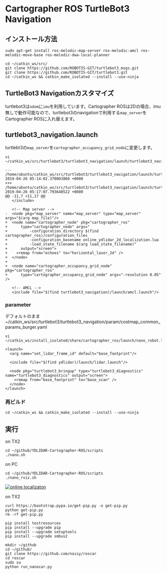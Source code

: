 # Cartographer ROS TurtleBot3 Navigation

## インストール方法
```
sudo apt-get install ros-melodic-map-server ros-melodic-amcl ros-melodic-move-base ros-melodic-dwa-local-planner

cd ~/catkin_ws/src/
git clone https://github.com/ROBOTIS-GIT/turtlebot3_msgs.git
git clone https://github.com/ROBOTIS-GIT/turtlebot3.git
cd ~/catkin_ws && catkin_make_isolated --install --use-ninja
```


## TurtleBot3 Navigationカスタマイズ

turtlebot3は`odom`に`imu`を利用しています。Cartographer ROSは2Dの場合、imu無しで動作可能なので、turtlebot3のnavigationで利用する`map_server`をCartographer ROSに入れ替えます。<br>

## turtlebot3_navigation.launch
turtlebt3の`map_server`を`cartographer_occupancy_grid_node`に変更します。<br>
```
vi ~/catkin_ws/src/turtlebot3/turtlebot3_navigation/launch/turtlebot3_navigation.launch
```
```
--- /home/ubuntu/catkin_ws/src/turtlebot3/turtlebot3_navigation/launch/turtlebot3_navigation.launch.org	2019-04-26 05:14:02.370003860 +0000
+++ /home/ubuntu/catkin_ws/src/turtlebot3/turtlebot3_navigation/launch/turtlebot3_navigation.launch	2019-04-26 05:17:07.793640522 +0000
@@ -11,7 +11,17 @@
   </include>
 
   <!-- Map server -->
-  <node pkg="map_server" name="map_server" type="map_server" args="$(arg map_file)"/>
+  <node name="cartographer_node" pkg="cartographer_ros"
+      type="cartographer_node" args="
+          -configuration_directory $(find cartographer_ros)/configuration_files
+          -configuration_basename online_ydlidar_2d_localization.lua
+          -load_state_filename $(arg load_state_filename)"
+      output="screen">
+    <remap from="echoes" to="horizontal_laser_2d" />
+  </node>
+
+  <node name="cartographer_occupancy_grid_node" pkg="cartographer_ros"
+      type="cartographer_occupancy_grid_node" args="-resolution 0.05" />
 
   <!-- AMCL -->
   <include file="$(find turtlebot3_navigation)/launch/amcl.launch"/>
```


### parameter
デフォルトのまま
~/catkin_ws/src/turtlebot3/turtlebot3_navigation/param/costmap_common_params_burger.yaml


```
vi ~/catkin_ws/install_isolated/share/cartographer_ros/launch/nano_robot.launch
```
```
<launch>
  <arg name="set_lidar_frame_id" default="base_footprint"/>

  <include file="$(find ydlidar)/launch/lidar.launch"/>

  <node pkg="turtlebot3_bringup" type="turtlebot3_diagnostics" name="turtlebot3_diagnostics" output="screen">
    <remap from="base_footprint" to="base_scan" />
  </node>
</launch>
```

### 再ビルド
```
cd ~/catkin_ws && catkin_make_isolated --install --use-ninja
```


## 実行
on TX2
```
cd ~/github/YDLIDAR-Cartographer-ROS/scripts
./nano.sh
```

on PC
```
cd ~/github/YDLIDAR-Cartographer-ROS/scripts
./nano_rviz.sh
```

[![online localizaton](https://img.youtube.com/vi/rVEixaYxgJI/2.jpg)](https://www.youtube.com/watch?v=rVEixaYxgJI)



on TX2
```
curl https://bootstrap.pypa.io/get-pip.py -o get-pip.py
python get-pip.py
rm -rf get-pip.py

pip install testresources
pip install --upgrade pip
pip install --upgrade setuptools
pip install --upgrade smbus2
```

```
mkdir ~/github
cd ~/github/
git clone https://github.com/naisy/roscar
cd roscar
sudo su
python run_nanocar.py
```
